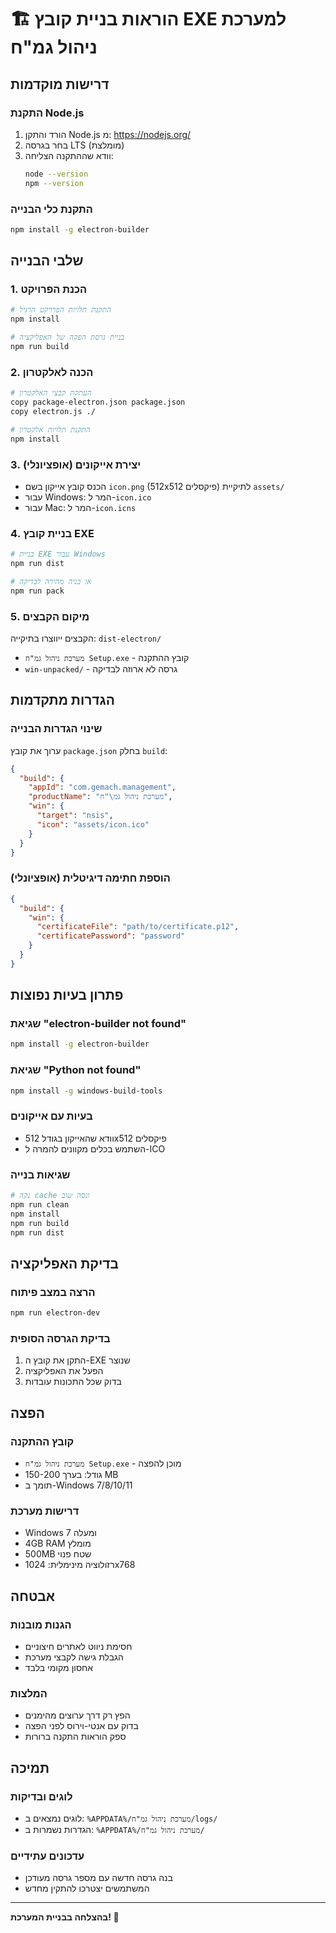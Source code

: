 # 🏗️ הוראות בניית קובץ EXE למערכת ניהול גמ"ח

## דרישות מוקדמות

### התקנת Node.js
1. הורד והתקן Node.js מ: https://nodejs.org/
2. בחר בגרסה LTS (מומלצת)
3. וודא שההתקנה הצליחה:
   ```bash
   node --version
   npm --version
   ```

### התקנת כלי הבנייה
```bash
npm install -g electron-builder
```

## שלבי הבנייה

### 1. הכנת הפרויקט
```bash
# התקנת תלויות הפרויקט הרגיל
npm install

# בניית גרסת הפקה של האפליקציה
npm run build
```

### 2. הכנה לאלקטרון
```bash
# העתקת קבצי האלקטרון
copy package-electron.json package.json
copy electron.js ./

# התקנת תלויות אלקטרון
npm install
```

### 3. יצירת אייקונים (אופציונלי)
- הכנס קובץ אייקון בשם `icon.png` (512x512 פיקסלים) לתיקיית `assets/`
- עבור Windows: המר ל-`icon.ico`
- עבור Mac: המר ל-`icon.icns`

### 4. בניית קובץ EXE
```bash
# בניית EXE עבור Windows
npm run dist

# או בניה מהירה לבדיקה
npm run pack
```

### 5. מיקום הקבצים
הקבצים ייווצרו בתיקייה: `dist-electron/`
- `מערכת ניהול גמ"ח Setup.exe` - קובץ ההתקנה
- `win-unpacked/` - גרסה לא ארוזה לבדיקה

## הגדרות מתקדמות

### שינוי הגדרות הבנייה
ערוך את קובץ `package.json` בחלק `build`:

```json
{
  "build": {
    "appId": "com.gemach.management",
    "productName": "מערכת ניהול גמ\"ח",
    "win": {
      "target": "nsis",
      "icon": "assets/icon.ico"
    }
  }
}
```

### הוספת חתימה דיגיטלית (אופציונלי)
```json
{
  "build": {
    "win": {
      "certificateFile": "path/to/certificate.p12",
      "certificatePassword": "password"
    }
  }
}
```

## פתרון בעיות נפוצות

### שגיאת "electron-builder not found"
```bash
npm install -g electron-builder
```

### שגיאת "Python not found"
```bash
npm install -g windows-build-tools
```

### בעיות עם אייקונים
- וודא שהאייקון בגודל 512x512 פיקסלים
- השתמש בכלים מקוונים להמרה ל-ICO

### שגיאות בנייה
```bash
# נקה cache ונסה שוב
npm run clean
npm install
npm run build
npm run dist
```

## בדיקת האפליקציה

### הרצה במצב פיתוח
```bash
npm run electron-dev
```

### בדיקת הגרסה הסופית
1. התקן את קובץ ה-EXE שנוצר
2. הפעל את האפליקציה
3. בדוק שכל התכונות עובדות

## הפצה

### קובץ ההתקנה
- `מערכת ניהול גמ"ח Setup.exe` - מוכן להפצה
- גודל: בערך 150-200 MB
- תומך ב-Windows 7/8/10/11

### דרישות מערכת
- Windows 7 ומעלה
- 4GB RAM מומלץ
- 500MB שטח פנוי
- רזולוציה מינימלית: 1024x768

## אבטחה

### הגנות מובנות
- חסימת ניווט לאתרים חיצוניים
- הגבלת גישה לקבצי מערכת
- אחסון מקומי בלבד

### המלצות
- הפץ רק דרך ערוצים מהימנים
- בדוק עם אנטי-וירוס לפני הפצה
- ספק הוראות התקנה ברורות

## תמיכה

### לוגים ובדיקות
- לוגים נמצאים ב: `%APPDATA%/מערכת ניהול גמ"ח/logs/`
- הגדרות נשמרות ב: `%APPDATA%/מערכת ניהול גמ"ח/`

### עדכונים עתידיים
- בנה גרסה חדשה עם מספר גרסה מעודכן
- המשתמשים יצטרכו להתקין מחדש

---

**בהצלחה בבניית המערכת! 🎉**